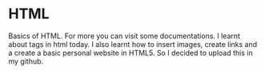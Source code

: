 # HTML 

Basics of HTML. For more you can visit some documentations.
I learnt about tags in html today. I also learnt how to insert images, create links and a create a basic personal 
website in HTML5. So I decided to upload this in my github.
